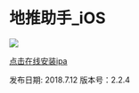 # 地推助手_iOS

![](https://cnzlh.github.io/ios_57.png)

<a href="itms-services://?action=download-manifest&url=https://cnzlh.github.io/manifest.plist">点击在线安装ipa</a>

发布日期: 
2018.7.12
版本号：2.2.4

<!--
更新日志:
* 修复了输入路由器序列号时键盘显示不完整的问题

最近更新:
* 优化手机号码验证规则
* 裁剪图片，防止上传时图片过大-->


